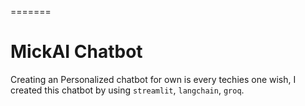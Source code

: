 =======
# MickAI Chatbot
Creating an Personalized chatbot for own is every techies one wish, I created this chatbot by using `streamlit`, `langchain`, `groq`. 



